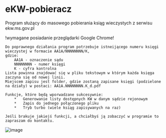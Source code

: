 # eKW-pobieracz
Program służący do masowego pobierania ksiąg wieczystych z serwisu ekw.ms.gov.pl

!wymagane posiadanie przeglądarki Google Chrome!

	Do poprawnego działania program potrzebuje istneijącego numeru księgi wieczystej w formacie AA1A/NNNNNNNN/K, 
	gdzie:
		AA1A - oznaczenie sądu
		NNNNNNNN - numer księgi
		K - cyfra kontrolna
	Lista powinna znajdować się w pliku tekstowym w którym każda księga zaczyna się od nowej linii.
	Miejscem zapisu jest folder, gdzie zostaną zapisane księgi (podzielone na działy) w postaci: AA1A.NNNNNNNN.K_d.pdf
	
	Funkcje, które będą wporwadzane sukcesywnie:
		*	Generowanie listy dostępnych KW w danym sądzie rejonowym
		*	Zapis do jednego połączonego pliku
		*	Tryb turbo (wiele ksiąg zapisywanych na raz)
		
	Jeśli brakuje jakiejś funkcji, a chciałbyś ją zobaczyć w programie to zapraszam do kontaktu.
![image](https://github.com/Rzezimioszek/eKW-pobieracz/assets/105981729/7dd44041-30f8-4c23-8bd9-709f62e8a41c)
